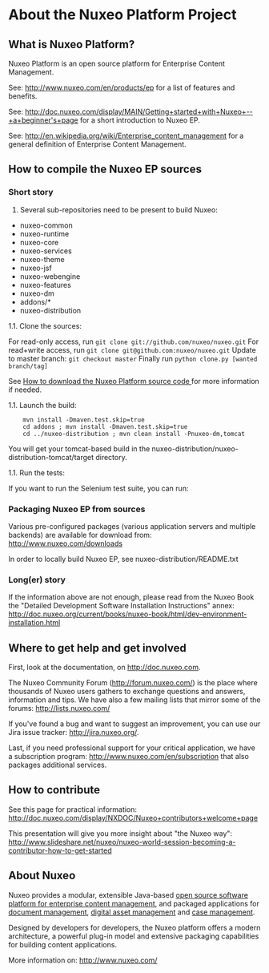About the Nuxeo Platform Project
==========================

What is Nuxeo Platform?
-----------------

Nuxeo Platform is an open source platform for Enterprise Content Management.

See: <http://www.nuxeo.com/en/products/ep> for a list of features and
benefits.

See: <http://doc.nuxeo.com/display/MAIN/Getting+started+with+Nuxeo+--+a+beginner's+page>
for a short introduction to Nuxeo EP.

See: <http://en.wikipedia.org/wiki/Enterprise_content_management> for a
general definition of Enterprise Content Management.


How to compile the Nuxeo EP sources
-----------------------------------

### Short story

1. Several sub-repositories need to be present to build Nuxeo:

  - nuxeo-common
  - nuxeo-runtime
  - nuxeo-core
  - nuxeo-services
  - nuxeo-theme
  - nuxeo-jsf
  - nuxeo-webengine
  - nuxeo-features
  - nuxeo-dm
  - addons/*
  - nuxeo-distribution

1.1. Clone the sources:

  For read-only access, run `git clone git://github.com/nuxeo/nuxeo.git`
  For read+write access, run `git clone git@github.com:nuxeo/nuxeo.git`
  Update to master branch: `git checkout master`
  Finally run `python clone.py [wanted branch/tag]`

  See [How to download the Nuxeo Platform source code ](http://doc.nuxeo.com/x/cwQz)
  for more information if needed.

1.1. Launch the build:

        mvn install -Dmaven.test.skip=true
        cd addons ; mvn install -Dmaven.test.skip=true
        cd ../nuxeo-distribution ; mvn clean install -Pnuxeo-dm,tomcat

  You will get your tomcat-based build in the
  nuxeo-distribution/nuxeo-distribution-tomcat/target directory.

1.1. Run the tests:

  If you want to run the Selenium test suite, you can run:

### Packaging Nuxeo EP from sources

Various pre-configured packages (various application servers and multiple
backends) are available for download from: <http://www.nuxeo.com/downloads>

In order to locally build Nuxeo EP, see nuxeo-distribution/README.txt

### Long(er) story

If the information above are not enough, please read from the Nuxeo Book the
"Detailed Development Software Installation Instructions" annex:
<http://doc.nuxeo.org/current/books/nuxeo-book/html/dev-environment-installation.html>


Where to get help and get involved
----------------------------------

First, look at the documentation, on <http://doc.nuxeo.com>.

The Nuxeo Community Forum (<http://forum.nuxeo.com/>) is the place where
thousands of Nuxeo users gathers to exchange questions and answers,
information and tips. We have also a few mailing lists that mirror some
of the forums: <http://lists.nuxeo.com/>

If you've found a bug and want to suggest an improvement, you can use our
Jira issue tracker: <http://jira.nuxeo.org/>.

Last, if you need professional support for your critical application, we have
a subscription program: <http://www.nuxeo.com/en/subscription> that also
packages additional services.


How to contribute
-----------------

See this page for practical information:
<http://doc.nuxeo.com/display/NXDOC/Nuxeo+contributors+welcome+page>

This presentation will give you more insight about "the Nuxeo way":
<http://www.slideshare.net/nuxeo/nuxeo-world-session-becoming-a-contributor-how-to-get-started>


About Nuxeo
-----------

Nuxeo provides a modular, extensible Java-based
[open source software platform for enterprise content management](http://www.nuxeo.com/en/products/ep),
and packaged applications for [document management](http://www.nuxeo.com/en/products/document-management),
[digital asset management](http://www.nuxeo.com/en/products/dam) and
[case management](http://www.nuxeo.com/en/products/case-management).

Designed by developers for developers, the Nuxeo platform offers a modern
architecture, a powerful plug-in model and extensive packaging
capabilities for building content applications.

More information on: <http://www.nuxeo.com/>

